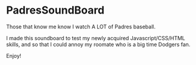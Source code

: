 # PadresSoundBoard

Those that know me know I watch A LOT of Padres baseball.

I made this soundboard to test my newly acquired Javascript/CSS/HTML skills, and so that I could annoy my roomate who is a big time Dodgers fan.

Enjoy!
